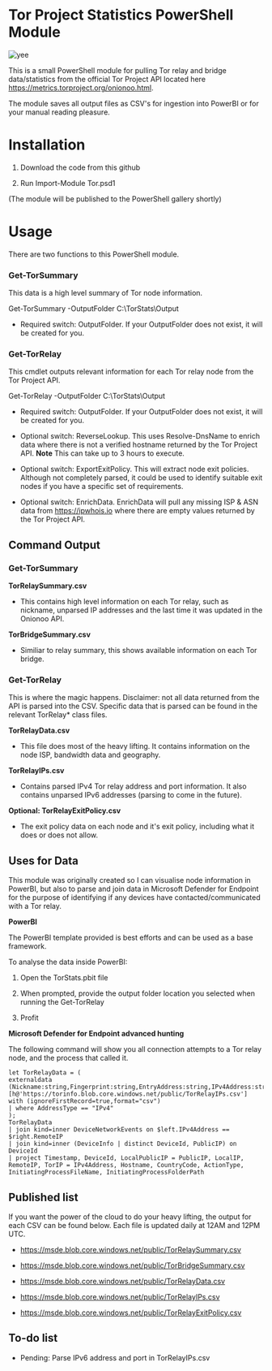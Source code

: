 
# Tor Project Statistics PowerShell Module

![yee](https://forthebadge.com/images/badges/built-with-grammas-recipe.svg)

  

This is a small PowerShell module for pulling Tor relay and bridge data/statistics from the official Tor Project API located here https://metrics.torproject.org/onionoo.html.

The module saves all output files as CSV's for ingestion into PowerBI or for your manual reading pleasure.

  

# Installation

1. Download the code from this github

2. Run Import-Module Tor.psd1

  

(The module will be published to the PowerShell gallery shortly)

  

# Usage

  

There are two functions to this PowerShell module.

  

### Get-TorSummary

This data is a high level summary of Tor node information.

Get-TorSummary -OutputFolder C:\TorStats\Output

* Required switch: OutputFolder. If your OutputFolder does not exist, it will be created for you.

  

### Get-TorRelay

This cmdlet outputs relevant information for each Tor relay node from the Tor Project API.

Get-TorRelay -OutputFolder C:\TorStats\Output

* Required switch: OutputFolder. If your OutputFolder does not exist, it will be created for you.

* Optional switch: ReverseLookup. This uses Resolve-DnsName to enrich data where there is not a verified hostname returned by the Tor Project API. **Note** This can take up to 3 hours to execute.

* Optional switch: ExportExitPolicy. This will extract node exit policies. Although not completely parsed, it could be used to identify suitable exit nodes if you have a specific set of requirements.
* Optional switch: EnrichData. EnrichData will pull any missing ISP & ASN data from https://ipwhois.io where there are empty values returned by the Tor Project API.

## Command Output

### Get-TorSummary

**TorRelaySummary.csv**

* This contains high level information on each Tor relay, such as nickname, unparsed IP addresses and the last time it was updated in the Onionoo API.

  

**TorBridgeSummary.csv**

* Similiar to relay summary, this shows available information on each Tor bridge.

  
  

### Get-TorRelay

This is where the magic happens. Disclaimer: not all data returned from the API is parsed into the CSV. Specific data that is parsed can be found in the relevant TorRelay* class files.

  

**TorRelayData.csv**

* This file does most of the heavy lifting. It contains information on the node ISP, bandwidth data and geography.

  

**TorRelayIPs.csv**

* Contains parsed IPv4 Tor relay address and port information. It also contains unparsed IPv6 addresses (parsing to come in the future).

  

**Optional: TorRelayExitPolicy.csv**

* The exit policy data on each node and it's exit policy, including what it does or does not allow.

  

## Uses for Data

This module was originally created so I can visualise node information in PowerBI, but also to parse and join data in Microsoft Defender for Endpoint for the purpose of identifying if any devices have contacted/communicated with a Tor relay.

  

**PowerBI**

The PowerBI template provided is best efforts and can be used as a base framework.

To analyse the data inside PowerBI:

1. Open the TorStats.pbit file

2. When prompted, provide the output folder location you selected when running the Get-TorRelay

3. Profit

  

**Microsoft Defender for Endpoint advanced hunting**

The following command will show you all connection attempts to a Tor relay node, and the process that called it.


    let TorRelayData = (
    externaldata (Nickname:string,Fingerprint:string,EntryAddress:string,IPv4Address:string,IPv4Port:string,IPv6Address:string,AddressType:string,Hostname:string,CountryCode:string,IsRunning:bool,RelayPublishDate:string,LastChangedIPData:string)
    [h@'https://torinfo.blob.core.windows.net/public/TorRelayIPs.csv'] with (ignoreFirstRecord=true,format="csv")
    | where AddressType == "IPv4"
    );
    TorRelayData
    | join kind=inner DeviceNetworkEvents on $left.IPv4Address == $right.RemoteIP
    | join kind=inner (DeviceInfo | distinct DeviceId, PublicIP) on DeviceId
    | project Timestamp, DeviceId, LocalPublicIP = PublicIP, LocalIP, RemoteIP, TorIP = IPv4Address, Hostname, CountryCode, ActionType, InitiatingProcessFileName, InitiatingProcessFolderPath

  

## Published list

If you want the power of the cloud to do your heavy lifting, the output for each CSV can be found below. Each file is updated daily at 12AM and 12PM UTC.

* https://msde.blob.core.windows.net/public/TorRelaySummary.csv

* https://msde.blob.core.windows.net/public/TorBridgeSummary.csv

* https://msde.blob.core.windows.net/public/TorRelayData.csv

* https://msde.blob.core.windows.net/public/TorRelayIPs.csv

* https://msde.blob.core.windows.net/public/TorRelayExitPolicy.csv

  

## To-do list

* Pending: Parse IPv6 address and port in TorRelayIPs.csv

